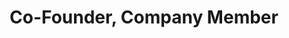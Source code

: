 ---
layout: company
name: Cat Cefalu
title: Co-Founder, Company Member
photo: /assets/images/Cat_Cefalu.JPG
bio: Cat Cefalu (Co-Founder, Company Member) is a proud emeritus member of the Stage Manager’s Association of Geneseo.  Her previous SM credits include Guys and Dolls (Geneseo Community Players), as well as The Robber Bridegroom, Sweeney Todd, and An American Daugher (all at SUNY Geneseo). 
---